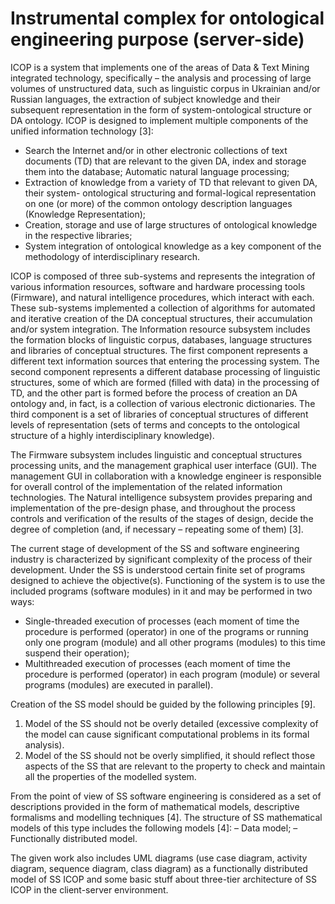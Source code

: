 # Instrumental complex for ontological engineering purpose (server-side)
ICOP is a system that implements one of the areas of Data & Text Mining integrated technology, specifically – the analysis and processing of large volumes of unstructured data, such as linguistic corpus in Ukrainian and/or Russian languages, the extraction of subject knowledge and their subsequent representation in the form of system-ontological structure or DA ontology. ICOP is designed to implement multiple components of the unified information technology [3]:

 - Search the Internet and/or in other electronic collections of text
   documents (TD) that are relevant to the given DA, index and storage
   them into the database; Automatic natural language processing;
 - Extraction of knowledge from a variety of TD that relevant to given
   DA, their system- ontological structuring and formal-logical
   representation on one (or more) of the common ontology description
   languages (Knowledge Representation);
 - Creation, storage and use of large structures of ontological
   knowledge in the respective libraries;
 - System integration of ontological knowledge as a key component of the
   methodology of interdisciplinary research.
	
ICOP is composed of three sub-systems and represents the integration of various information resources, software and hardware processing tools (Firmware), and natural intelligence procedures, which interact with each. These sub-systems implemented a collection of algorithms for automated and iterative creation of the DA conceptual structures, their accumulation and/or system integration.
The Information resource subsystem includes the formation blocks of linguistic corpus, databases, language structures and libraries of conceptual structures. The first component represents a different text information sources that entering the processing system. The second component represents a different database processing of linguistic structures, some of which are formed (filled with data) in the processing of TD, and the other part is formed before the process of creation an DA ontology and, in fact, is a collection of various electronic dictionaries. The third component is a set of libraries of conceptual structures of different levels of representation (sets of terms and concepts to the ontological structure of a highly interdisciplinary knowledge).

The Firmware subsystem includes linguistic and conceptual structures processing units, and the management graphical user interface (GUI). The management GUI in collaboration with a knowledge engineer is responsible for overall control of the implementation of the related information technologies.
The Natural intelligence subsystem provides preparing and implementation of the pre-design phase, and throughout the process controls and verification of the results of the stages of design, decide the degree of completion (and, if necessary – repeating some of them) [3].

The current stage of development of the SS and software engineering industry is characterized by significant complexity of the process of their development. Under the SS is understood certain finite set of programs designed to achieve the objective(s). Functioning of the system is to use the included programs (software modules) in it and may be performed in two ways:

 - Single-threaded execution of processes (each moment of time the
   procedure is performed (operator) in one of the programs or running
   only one program (module) and all other programs (modules) to this
   time suspend their operation);
 - Multithreaded execution of processes (each moment of time the
   procedure is performed (operator) in each program (module) or several
   programs (modules) are executed in parallel).

Creation of the SS model should be guided by the following principles [9].
  1. Model of the SS should not be overly detailed (excessive complexity of the model can cause significant computational problems in its formal analysis).
  2. Model of the SS should not be overly simplified, it should reflect those aspects of the SS that are relevant to the property to check and maintain all the properties of the modelled system.
 
From the point of view of SS software engineering is considered as a set of descriptions provided in the form of mathematical models, descriptive formalisms and modelling techniques [4].
The structure of SS mathematical models of this type includes the following models [4]:
 – Data model;
 – Functionally distributed model.

The given work also includes UML diagrams (use case diagram, activity diagram, sequence diagram, class diagram) as a functionally distributed model of SS ICOP and some basic stuff about three-tier architecture of SS ICOP in the client-server environment.
